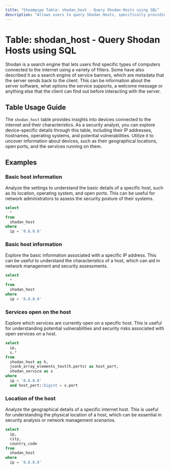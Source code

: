 ```yaml
---
title: "Steampipe Table: shodan_host - Query Shodan Hosts using SQL"
description: "Allows users to query Shodan Hosts, specifically providing details about devices connected to the internet, their characteristics, and potential vulnerabilities."
---
```


# Table: shodan_host - Query Shodan Hosts using SQL

Shodan is a search engine that lets users find specific types of computers connected to the internet using a variety of filters. Some have also described it as a search engine of service banners, which are metadata that the server sends back to the client. This can be information about the server software, what options the service supports, a welcome message or anything else that the client can find out before interacting with the server.

## Table Usage Guide

The `shodan_host` table provides insights into devices connected to the internet and their characteristics. As a security analyst, you can explore device-specific details through this table, including their IP addresses, hostnames, operating systems, and potential vulnerabilities. Utilize it to uncover information about devices, such as their geographical locations, open ports, and the services running on them.

## Examples

### Basic host information
Analyze the settings to understand the basic details of a specific host, such as its location, operating system, and open ports. This can be useful for network administrators to assess the security posture of their systems.

```sql
select
  *
from
  shodan_host
where
  ip = '8.8.8.8'
```

### Basic host information
Explore the basic information associated with a specific IP address. This can be useful to understand the characteristics of a host, which can aid in network management and security assessments.

```sql
select
  *
from
  shodan_host
where
  ip = '8.8.8.8'
```

### Services open on the host
Explore which services are currently open on a specific host. This is useful for understanding potential vulnerabilities and security risks associated with open services on a host.

```sql
select
  ip,
  s.*
from
  shodan_host as h,
  jsonb_array_elements_text(h.ports) as host_port,
  shodan_service as s
where
  ip = '8.8.8.8'
  and host_port::bigint = s.port
```

### Location of the host
Analyze the geographical details of a specific internet host. This is useful for understanding the physical location of a host, which can be essential in security analysis or network management scenarios.

```sql
select
  ip,
  city,
  country_code
from
  shodan_host
where
  ip = '8.8.8.8'
```